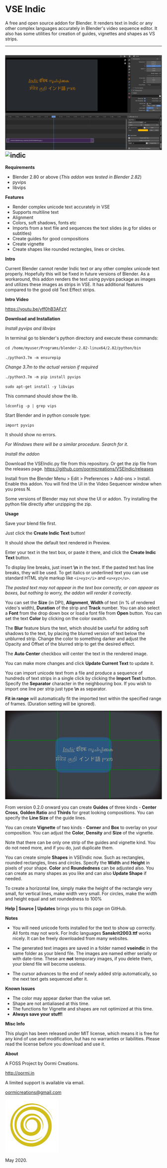 # VSE Indic
A free and open source addon for Blender. It renders text in Indic or any other complex languages accurately in Blender's video sequence editor.
It also has some utilities for creation of guides, vignettes and shapes as VS strips.

---

![indic](indic.png)
![indic](update01.png)
---

**Requirements**

* Blender 2.80 or above (_This addon was tested in Blender 2.82_)
* pyvips
* libvips

**Features**

* Render complex unicode text accurately in VSE
* Supports multiline text
* Alignment
* Colors, soft shadows, fonts etc
* Imports from a text file and sequences the text slides (e.g for slides or subtitles)
* Create guides for good compositions
* Create vignette
* Create shapes like rounded rectangles, lines or circles.

**Intro**

Current Blender cannot render Indic text or any other complex unicode text properly. Hopefully this will be fixed in future versions of Blender. As a workaround, this addon renders the text using pyvips package as images and utilizes these images as strips in VSE. It has additional features compared to the good old Text Effect strips.


**Intro Video**

https://youtu.be/yff0hB3AFzY


**Download and Installation**

*Install pyvips and libvips*

In terminal go to blender's python directory and execute these commands:

`cd /home/myuser/Programs/blender-2.82-linux64/2.82/python/bin`

`./python3.7m -m ensurepip`

_Change 3.7m to the actual version if required_

`./python3.7m -m pip install pyvips`

`sudo apt-get install -y libvips`

This command should show the lib.

`ldconfig -p | grep vips`

Start Blender and in python console type:

`import pyvips`

It should show no errors.

_For Windows there will be a similar procedure. Search for it._


*Install the addon*

Download the VSEIndic.py file from this repository. Or get the zip file from the releases page.
https://github.com/oormicreations/VSEIndic/releases

Install from the Blender Menu > Edit > Preferences > Add-ons > Install. Enable this addon. You will find the UI in the Video Sequencer window when you press N.

Some versions of Blender may not show the UI or addon. Try installing the python file directly after unzipping the zip.


**Usage**

Save your blend file first.

Just click the **Create Indic Text** button!

It should show the default text rendered in Preview.

Enter your text in the text box, or paste it there, and click the **Create Indic Text** button.

To display line breaks, just insert **\n** in the text. If the pasted text has line breaks, they will be used. To get italics or underlined text you can use standard HTML style markup like `<i>xyz</i>` and `<u>xyz</u>`.

_The pasted text may not appear in the text box correctly, or can appear as boxes, but nothing to worry, the addon will render it correctly._

You can set the **Size** (in DPI), **Alignment**, **Width** of text (in % of rendered video's width), **Duration** of the strip and **Track** number. You can also select a **Font** from the drop down box or load a font file from **Open** button. You can set the text **Color** by clicking on the color swatch.

The **Blur** feature blurs the text, which should be useful for adding soft shadows to the text, by placing the blurred version of text below the unblurred strip. Change the color to something darker and adjust the Opacity and Offset of the blurred strip to get the desired effect.

The **Auto Center** checkbox will center the text in the rendered image.

You can make more changes and click **Update Current Text** to update it.

You can import unicode text from a file and produce a sequence of hundreds of text strips in a single click by clicking the **Import Text** button. Specify the **Separator** character in the neighbouring box. If you wish to import one line per strip just type **\n** as separator.

**Fit in range** will automatically fit the imported text within the specified range of frames. (Duration setting will be ignored).

![update](update01.jpg)

From version 0.2.0 onward you can create **Guides** of three kinds - **Center Cross**, **Golden Ratio** and **Thirds** for great looking compositions. You can specify the **Line Size** of the guide lines.

You can create **Vignette** of two kinds - **Corner** and **Box** to overlay on your composition. You can adjust the **Color**, **Density** and **Size** of the vignette.

Note that there can be only one strip of the guides and vignette kind. You do not need more, and if you do, just duplicate them.

You can create simple **Shapes** in VSEIndic now. Such as rectangles, rounded rectangles, lines and circles. Specify the **Width** and **Height** in pixels of your shape. **Color** and **Roundedness** can be adjusted also. You can create as many shapes as you like and can also **Update Shape** if needed.

To create a horizontal line, simply make the height of the rectangle very small, for vertical lines, make width very small. For circles, make the width and height equal and set roundedness to 100%

**Help | Source | Updates** brings you to this page on GitHub.

**Notes**

* You will need unicode fonts installed for the text to show up correctly. All fonts may not work. For Indic languages **Sanskrit2003.ttf** works nicely. It can be freely downloaded from many websites.

* The generated text images are saved in a folder named **vseindic** in the same folder as your blend file. The images are named either serially or with date-time. These are **not** temporary images, if you delete them, your blend file will become useless.

* The cursor advances to the end of newly added strip automatically, so the next text gets sequenced after it.


**Known Issues**

* The color may appear darker than the value set.
* Shape are not antialiased at this time.
* The functions for Vignette and shapes are not optimized at this time.
* **Always save your stuff!**


**Misc Info**

This plugin has been released under MIT license, which means it is free for any kind of use and modification, but has no warranties or liabilities. Please read the license before you download and use it. 

**About**

A FOSS Project by Oormi Creations.

http://oormi.in

A limited support is available via email.

oormicreations@gmail.com


![logo](logo.png)

May 2020.

